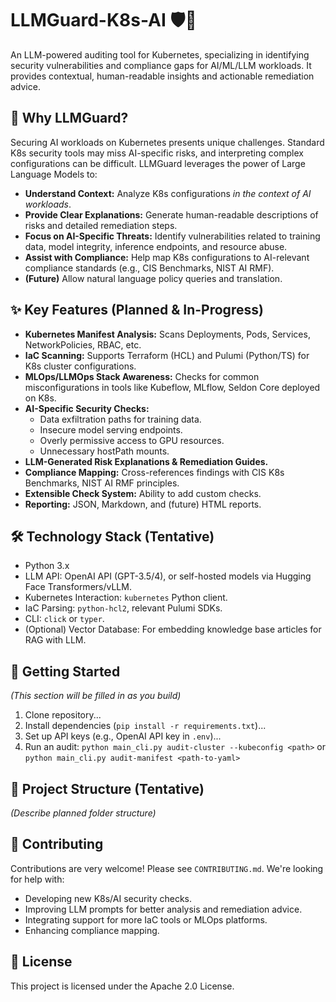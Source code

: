 # LLMGuard-K8s-AI 🛡️🤖

An LLM-powered auditing tool for Kubernetes, specializing in identifying security vulnerabilities and compliance gaps for AI/ML/LLM workloads. It provides contextual, human-readable insights and actionable remediation advice.

## 🌟 Why LLMGuard?

Securing AI workloads on Kubernetes presents unique challenges. Standard K8s security tools may miss AI-specific risks, and interpreting complex configurations can be difficult. LLMGuard leverages the power of Large Language Models to:

*   **Understand Context:** Analyze K8s configurations *in the context of AI workloads*.
*   **Provide Clear Explanations:** Generate human-readable descriptions of risks and detailed remediation steps.
*   **Focus on AI-Specific Threats:** Identify vulnerabilities related to training data, model integrity, inference endpoints, and resource abuse.
*   **Assist with Compliance:** Help map K8s configurations to AI-relevant compliance standards (e.g., CIS Benchmarks, NIST AI RMF).
*   **(Future)** Allow natural language policy queries and translation.

## ✨ Key Features (Planned & In-Progress)

*   **Kubernetes Manifest Analysis:** Scans Deployments, Pods, Services, NetworkPolicies, RBAC, etc.
*   **IaC Scanning:** Supports Terraform (HCL) and Pulumi (Python/TS) for K8s cluster configurations.
*   **MLOps/LLMOps Stack Awareness:** Checks for common misconfigurations in tools like Kubeflow, MLflow, Seldon Core deployed on K8s.
*   **AI-Specific Security Checks:**
    *   Data exfiltration paths for training data.
    *   Insecure model serving endpoints.
    *   Overly permissive access to GPU resources.
    *   Unnecessary hostPath mounts.
*   **LLM-Generated Risk Explanations & Remediation Guides.**
*   **Compliance Mapping:** Cross-references findings with CIS K8s Benchmarks, NIST AI RMF principles.
*   **Extensible Check System:** Ability to add custom checks.
*   **Reporting:** JSON, Markdown, and (future) HTML reports.

## 🛠️ Technology Stack (Tentative)

*   Python 3.x
*   LLM API: OpenAI API (GPT-3.5/4), or self-hosted models via Hugging Face Transformers/vLLM.
*   Kubernetes Interaction: `kubernetes` Python client.
*   IaC Parsing: `python-hcl2`, relevant Pulumi SDKs.
*   CLI: `click` or `typer`.
*   (Optional) Vector Database: For embedding knowledge base articles for RAG with LLM.

## 🏁 Getting Started

*(This section will be filled in as you build)*

1.  Clone repository...
2.  Install dependencies (`pip install -r requirements.txt`)...
3.  Set up API keys (e.g., OpenAI API key in `.env`)...
4.  Run an audit: `python main_cli.py audit-cluster --kubeconfig <path>` or `python main_cli.py audit-manifest <path-to-yaml>`

## 📂 Project Structure (Tentative)

*(Describe planned folder structure)*

## 🤝 Contributing

Contributions are very welcome! Please see `CONTRIBUTING.md`. We're looking for help with:
*   Developing new K8s/AI security checks.
*   Improving LLM prompts for better analysis and remediation advice.
*   Integrating support for more IaC tools or MLOps platforms.
*   Enhancing compliance mapping.

## 📜 License

This project is licensed under the Apache 2.0 License.

<!-- GitAds-Verify: 5YRASG5K3W628XD86B9R6QUDXKP5I77V -->
